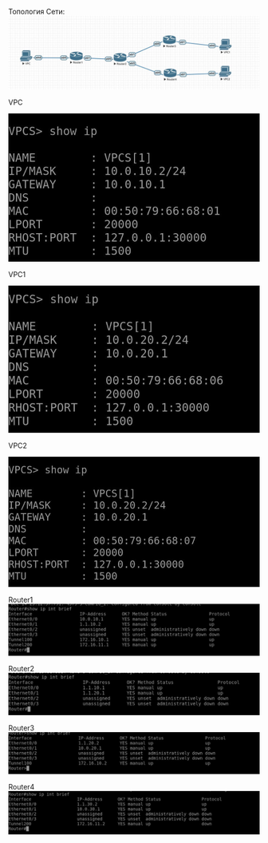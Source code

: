 Топология Сети:
![images info](images/0.jpg)

VPC

![image info](images/VPC.jpg)

VPC1

![images info](images/2.jpg)

VPC2

![images info](images/3.jpg)


Router1
![image info](images/4.jpg)

Router2
![images info](images/5.jpg)

Router3
![image info](images/6.jpg)

Router4
![images info](images/7.jpg)
